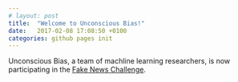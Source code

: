 ```yaml
---
# layout: post
title:  "Welcome to Unconscious Bias!"
date:   2017-02-08 17:08:50 +0100
categories: github pages init
---
```


Unconscious Bias, a team of machline learning researchers, is now participating in the [Fake News Challenge][fnc].


[fnc]: http://www.fakenewschallenge.org/
